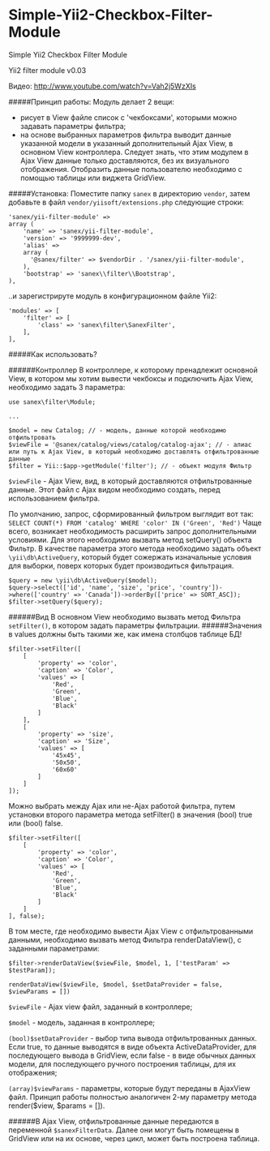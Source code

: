 # Simple-Yii2-Checkbox-Filter-Module
Simple Yii2 Checkbox Filter Module

Yii2 filter module v0.03

Видео: http://www.youtube.com/watch?v=Vah2j5WzXIs

#####Принцип работы:
Модуль делает 2 вещи: 
- рисует в View файле список с 'чекбоксами', которыми можно задавать параметры фильтра;
- на основе выбранных параметров фильтра выводит данные указанной модели в указанный дополнительный Ajax View, в основном View контроллера. Следует знать, что этим модулем в Ajax View данные только доставляются, без их визуального отображения. Отобразить данные пользователю необходимо с помощью таблицы или виджета GridView.



#####Установка:
Поместите папку `sanex` в директорию `vendor`, затем добавьте в файл `vendor/yiisoft/extensions.php` следующие строки:
```
'sanex/yii-filter-module' => 
array (
    'name' => 'sanex/yii-filter-module',
    'version' => '9999999-dev',
    'alias' => 
    array (
      '@sanex/filter' => $vendorDir . '/sanex/yii-filter-module',
    ),
    'bootstrap' => 'sanex\\filter\\Bootstrap',
),
```
..и зарегистрируте модуль в конфигурационном файле Yii2:
```
'modules' => [
    'filter' => [
        'class' => 'sanex\filter\SanexFilter',
    ],
],
```


#####Как использовать?

######Контроллер
В контроллере, к которому пренадлежит основной View, в котором мы хотим вывести чекбоксы и подключить Ajax View, необходимо задать 3 параметра:
```
use sanex\filter\Module;

...

$model = new Catalog; // - модель, данные которой необходимо отфильтровать
$viewFile = '@sanex/catalog/views/catalog/catalog-ajax'; // - алиас или путь к Ajax View, в который необходимо доставлять отфильтрованные данные
$filter = Yii::$app->getModule('filter'); // - объект модуля Фильтр
```

`$viewFile` - Ajax View, вид, в который доставляются отфильтрованные данные. Этот файл с Ajax видом необходимо создать, перед использованием фильтра.

По умолчанию, запрос, сформированный фильтром выглядит вот так: `SELECT COUNT(*) FROM 'catalog' WHERE 'color' IN ('Green', 'Red')`
Чаще всего, возникает необходимость расширить запрос дополнительными условиями. Для этого необходимо вызвать метод setQuery() объекта Фильтр. В качестве параметра этого метода необходимо задать объект `\yii\db\ActiveQuery`, который будет сожержать изначальные условия для выборки, поверх которых будет производиться фильтрация.

```
$query = new \yii\db\ActiveQuery($model);
$query->select(['id', 'name', 'size', 'price', 'country'])->where(['country' => 'Canada'])->orderBy(['price' => SORT_ASC]); 
$filter->setQuery($query);
```

######Вид
В основном View необходимо вызвать метод Фильтра `setFilter()`, в котором задать параметры фильтрации.
######Значения в values должны быть такими же, как имена столбцов таблице БД!

```
$filter->setFilter([
    [
        'property' => 'color',
        'caption' => 'Color',
        'values' => [
            'Red',
            'Green',
            'Blue',
            'Black'
        ]
    ],
    [
        'property' => 'size',
        'caption' => 'Size',
        'values' => [
            '45x45',
            '50x50',
            '60x60'
        ]
    ]
]);
```

Можно выбрать между Ajax или не-Ajax работой фильтра, путем установки второго параметра метода setFilter() в значения (bool) true или (bool) false.
```
$filter->setFilter([
    [
        'property' => 'color',
        'caption' => 'Color',
        'values' => [
            'Red',
            'Green',
            'Blue',
            'Black'
        ]
    ]
], false);
```

В том месте, где необходимо вывести Ajax View с отфильтрованными данными, необходимо вызвать метод Фильтра renderDataView(), с заданными параметрами:
```
$filter->renderDataView($viewFile, $model, 1, ['testParam' => $testParam]);
```
`renderDataView($viewFile, $model, $setDataProvider = false, $viewParams = [])`

`$viewFile` - Ajax view файл, заданный в контроллере;

`$model` - модель, заданная в контроллере;

`(bool)$setDataProvider` - выбор типа вывода отфильтрованных данных. Если true, то данные выводятся в виде объекта ActiveDataProvider, для последующего вывода в GridView, если false - в виде обычных данных модели, для последующего ручного построения таблицы, для их отображения;

`(array)$viewParams` - параметры, которые будут переданы в AjaxView файл. Принцип работы полностью аналогичен 2-му параметру метода render($view, $params = []).

######В Ajax View, отфильтрованные данные передаются в переменной `$sanexFilterData`.
Далее они могут быть помещены в GridView или на их основе, через цикл, может быть построена таблица.

